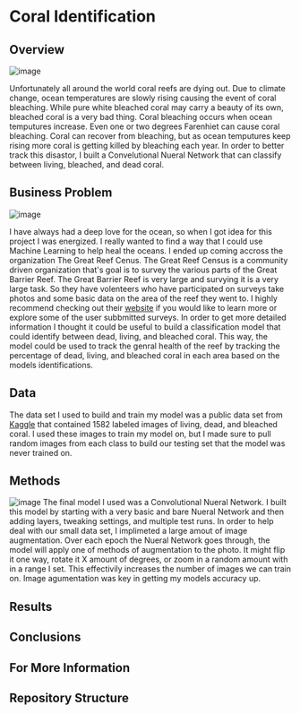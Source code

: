 # Coral Identification
## Overview
![image](https://user-images.githubusercontent.com/82346896/144655954-1b581ac6-36bd-42ba-930f-f77d527d2adb.png)

Unfortunately all around the world coral reefs are dying out. Due to climate change, ocean temperatures are slowly rising causing the event of coral bleaching. While pure white bleached coral may carry a beauty of its own, bleached coral is a very bad thing. Coral bleaching occurs when ocean temputures increase. Even one or two degrees Farenhiet can cause coral bleaching. Coral can recover from bleaching, but as ocean temputures keep rising more coral is getting killed by bleaching each year. In order to better track this disastor, I built a Convelutional Nueral Network that can classify between living, bleached, and dead coral.

## Business Problem
![image](https://user-images.githubusercontent.com/82346896/144662657-66a63520-7e46-437b-afb1-402d2cdbe6a1.png)

I have always had a deep love for the ocean, so when I got idea for this project I was energized. I really wanted to find a way that I could use Machine Learning to help heal the oceans. I ended up coming accross the organization The Great Reef Cenus. The Great Reef Census is a community driven organization that's goal is to survey the various parts of the Great Barrier Reef. The Great Barrier Reef is very large and survying it is a very large task. So they have volenteers who have participated on surveys take photos and some basic data on the area of the reef they went to. I highly recommend checking out their [website](https://greatreefcensus.org) if you would like to learn more or explore some of the user subbmitted surveys. In order to get more detailed information I thought it could be useful to build a classification model that could identify between dead, living, and bleached coral. This way, the model could be used to track the genral health of the reef by tracking the percentage of dead, living, and bleached coral in each area based on the models identifications.

## Data

The data set I used to build and train my model was a public data set from [Kaggle](https://www.kaggle.com/sonainjamil/bhd-corals) that contained 1582 labeled images of living, dead, and bleached coral. I used these images to train my model on, but I made sure to pull random images from each class to build our testing set that the model was never trained on. 
## Methods

![image](https://user-images.githubusercontent.com/82346896/144683954-62a8087d-5c4c-43b3-a5ec-fa18f6352d5c.png)
The final model I used was a Convolutional Nueral Network. I built this model by starting with a very basic and bare Nueral Network and then adding layers, tweaking settings, and multiple test runs. In order to help deal with our small data set, I implimeted a large amout of image augmentation. Over each epoch the Nueral Network goes through, the model will apply one of methods of augmentation to the photo. It might flip it one way, rotate it X amount of degrees, or zoom in a random amount with in a range I set. This effectivily increases the number of images we can train on. Image agumentation was key in getting my models accuracy up.

## Results

## Conclusions

## For More Information

## Repository Structure
